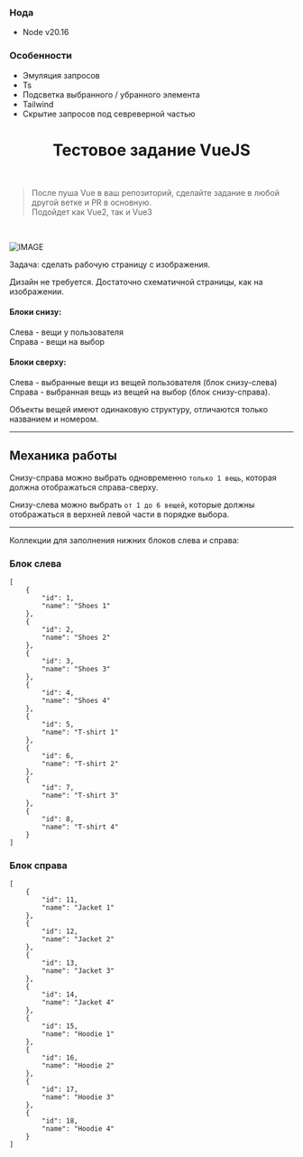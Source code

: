 
### Нода
- Node v20.16

### Особенности
- Эмуляция запросов
- Ts
- Подсветка выбранного / убранного элемента 
- Tailwind
- Скрытие запросов под севреверной частью

<!-- title: Тестовое задание -->
<p>
    <h1 align="center">Тестовое задание VueJS</h1>
    <br>
</p>

> После пуша Vue в ваш репозиторий, сделайте задание в любой другой ветке и PR в основную.  
> Подойдет как Vue2, так и Vue3

</br>


![IMAGE](image.png "Image")

Задача: сделать рабочую страницу с изображения.

Дизайн не требуется. Достаточно схематичной страницы, как на изображении.

#### Блоки снизу:  
Слева - вещи у пользователя  
Справа - вещи на выбор

#### Блоки сверху:  
Слева - выбранные вещи из вещей пользователя (блок снизу-слева)  
Справа - выбранная вещь из вещей на выбор (блок снизу-справа).

Объекты вещей имеют одинаковую структуру, отличаются только названием и номером.

---

## Механика работы

Снизу-справа можно выбрать одновременно `только 1 вещь`, которая должна отображаться справа-сверху.

Снизу-слева можно выбрать `от 1 до 6 вещей`, которые должны отображаться в верхней левой части в порядке выбора.

---

Коллекции для заполнения нижних блоков слева и справа:

### Блок слева
```
[
    {
        "id": 1,
        "name": "Shoes 1"
    },
    {
        "id": 2,
        "name": "Shoes 2"
    },
    {
        "id": 3,
        "name": "Shoes 3"
    },
    {
        "id": 4,
        "name": "Shoes 4"
    },
    {
        "id": 5,
        "name": "T-shirt 1"
    },
    {
        "id": 6,
        "name": "T-shirt 2"
    },
    {
        "id": 7,
        "name": "T-shirt 3"
    },
    {
        "id": 8,
        "name": "T-shirt 4"
    }
]
```

### Блок справа
```
[
    {
        "id": 11,
        "name": "Jacket 1"
    },
    {
        "id": 12,
        "name": "Jacket 2"
    },
    {
        "id": 13,
        "name": "Jacket 3"
    },
    {
        "id": 14,
        "name": "Jacket 4"
    },
    {
        "id": 15,
        "name": "Hoodie 1"
    },
    {
        "id": 16,
        "name": "Hoodie 2"
    },
    {
        "id": 17,
        "name": "Hoodie 3"
    },
    {
        "id": 18,
        "name": "Hoodie 4"
    }
]
```
